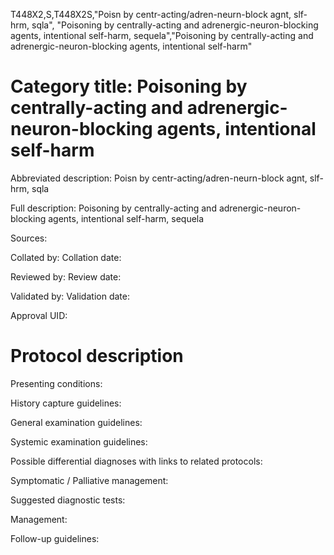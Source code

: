 T448X2,S,T448X2S,"Poisn by centr-acting/adren-neurn-block agnt, slf-hrm, sqla", "Poisoning by centrally-acting and adrenergic-neuron-blocking agents, intentional self-harm, sequela","Poisoning by centrally-acting and adrenergic-neuron-blocking agents, intentional self-harm"
# Category title: Poisoning by centrally-acting and adrenergic-neuron-blocking agents, intentional self-harm

Abbreviated description: Poisn by centr-acting/adren-neurn-block agnt, slf-hrm, sqla

Full description: Poisoning by centrally-acting and adrenergic-neuron-blocking agents, intentional self-harm, sequela

Sources:

Collated by:
Collation date:

Reviewed by:
Review date:

Validated by:
Validation date:

Approval UID:

# Protocol description

Presenting conditions:

History capture guidelines:

General examination guidelines:

Systemic examination guidelines:

Possible differential diagnoses with links to related protocols:

Symptomatic / Palliative management:

Suggested diagnostic tests:

Management:

Follow-up guidelines:
